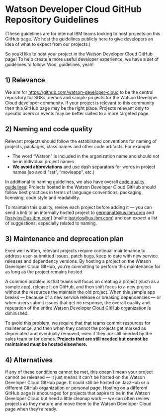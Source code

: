 # Watson Developer Cloud GitHub Repository Guidelines

(These guidelines are for internal IBM teams looking to host projects on this GitHub page. We host the guidelines publicly here to give developers an idea of what to expect from our projects.)

So you’d like to host your project in the Watson Developer Cloud GitHub page! To help create a more useful developer experience, we have a set of guidelines to follow. Woo, guidelines, yeah!

## 1) Relevance

We aim for https://github.com/watson-developer-cloud to be the central repository for SDKs, demos and sample projects for the Watson Developer Cloud developer community. If your project is relevant to this community then this GitHub page may be the right place. Projects relevant only to specific users or events may be better suited to a more targeted page.

## 2) Naming and code quality

Relevant projects should follow the established conventions for naming of projects, packages, class names and other code artifacts. For example:

* The word “Watson” is included in the organization name and should not be in individual project names
* **We avoid abbreviations** and use dash separators for words in project names (so avoid “sst”, “movieapp”, etc.)

In additional to naming guidelines, we also have overall [code quality guidelines](code-style.md): Projects hosted in the Watson Developer Cloud GitHub should follow best practices in terms of language conventions, packaging, licensing, code style and readability.

To maintain this quality, review each project before adding it — you can send a link to an internally hosted project to [germanatt@us.ibm.com](mailto:germanatt@us.ibm.com) and [jsstylos@us.ibm.com] (mailto:jsstylos@us.ibm.com) and can expect a list of suggestions, especially related to naming.

## 3) Maintenance and deprecation plan

Even well written, relevant projects require continual maintenance to address user-submitted issues, patch bugs, keep to date with new service releases and dependency versions. By hosting a project on the Watson Developer Cloud GitHub, you’re committing to perform this maintenance for as long as the project remains hosted.

A common problem is that teams will focus on creating a project (such as a sample app), release it on GitHub, and then shift focus to a new project without the resources the maintain the old project. When this sample app breaks — because of a new service release or breaking dependencies — or when users submit issues that get no response, the overall quality and reputation of the entire Watson Developer Cloud GitHub organization is diminished.

To avoid this problem, we require that that teams commit resources for maintenance, and then when they cannot the projects get marked as deprecated and eventually removed, even if they are still needed by the sales team or for demos. **Projects that are still needed but cannot be maintained must be hosted elsewhere.**

## 4) Alternatives

If any of these conditions cannot be met, this doesn’t mean your project cannot be released — it just means it can’t be hosted on the Watson Developer Cloud GitHub page. It could still be hosted on JazzHub or a different GitHub organization or personal page. Hosting on a different GitHub page is encouraged for projects that aspire to be in the Watson Developer Cloud but need a little cleanup work — we can often review projects as they mature and move them to the Watson Developer Cloud page when they’re ready.
